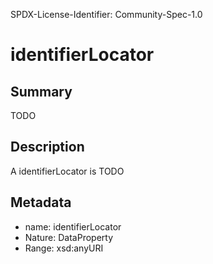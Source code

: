 SPDX-License-Identifier: Community-Spec-1.0

# identifierLocator

## Summary

TODO

## Description

A identifierLocator is TODO

## Metadata

- name: identifierLocator
- Nature: DataProperty
- Range: xsd:anyURI

